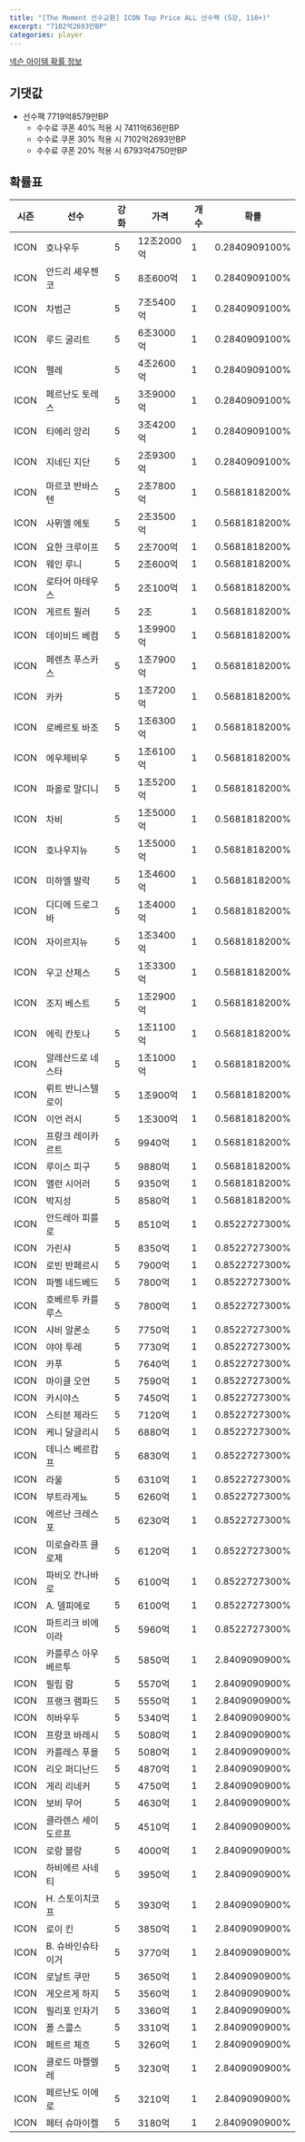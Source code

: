 ```yaml
---
title: "[The Moment 선수교환] ICON Top Price ALL 선수팩 (5강, 110+)"
excerpt: "7102억2693만BP"
categories: player
---
```

[넥슨 아이템 확률 정보](http://iteminfo.nexon.com/probability/fo4?sn=6721)

## 기댓값
  - 선수팩 7719억8579만BP
    - 수수료 쿠폰 40% 적용 시 7411억636만BP
    - 수수료 쿠폰 30% 적용 시 7102억2693만BP
    - 수수료 쿠폰 20% 적용 시 6793억4750만BP


## 확률표

|시즌|선수|강화|가격|개수|확률|
|---|---|---|---|---|---|
|ICON|호나우두|5|12조2000억|1|0.2840909100%|
|ICON|안드리 셰우첸코|5|8조600억|1|0.2840909100%|
|ICON|차범근|5|7조5400억|1|0.2840909100%|
|ICON|루드 굴리트|5|6조3000억|1|0.2840909100%|
|ICON|펠레|5|4조2600억|1|0.2840909100%|
|ICON|페르난도 토레스|5|3조9000억|1|0.2840909100%|
|ICON|티에리 앙리|5|3조4200억|1|0.2840909100%|
|ICON|지네딘 지단|5|2조9300억|1|0.2840909100%|
|ICON|마르코 반바스텐|5|2조7800억|1|0.5681818200%|
|ICON|사뮈엘 에토|5|2조3500억|1|0.5681818200%|
|ICON|요한 크루이프|5|2조700억|1|0.5681818200%|
|ICON|웨인 루니|5|2조600억|1|0.5681818200%|
|ICON|로타어 마테우스|5|2조100억|1|0.5681818200%|
|ICON|게르트 뮐러|5|2조|1|0.5681818200%|
|ICON|데이비드 베컴|5|1조9900억|1|0.5681818200%|
|ICON|페렌츠 푸스카스|5|1조7900억|1|0.5681818200%|
|ICON|카카|5|1조7200억|1|0.5681818200%|
|ICON|로베르토 바조|5|1조6300억|1|0.5681818200%|
|ICON|에우제비우|5|1조6100억|1|0.5681818200%|
|ICON|파올로 말디니|5|1조5200억|1|0.5681818200%|
|ICON|차비|5|1조5000억|1|0.5681818200%|
|ICON|호나우지뉴|5|1조5000억|1|0.5681818200%|
|ICON|미하엘 발락|5|1조4600억|1|0.5681818200%|
|ICON|디디에 드로그바|5|1조4000억|1|0.5681818200%|
|ICON|자이르지뉴|5|1조3400억|1|0.5681818200%|
|ICON|우고 산체스|5|1조3300억|1|0.5681818200%|
|ICON|조지 베스트|5|1조2900억|1|0.5681818200%|
|ICON|에릭 칸토나|5|1조1100억|1|0.5681818200%|
|ICON|알레산드로 네스타|5|1조1000억|1|0.5681818200%|
|ICON|뤼트 반니스텔로이|5|1조900억|1|0.5681818200%|
|ICON|이언 러시|5|1조300억|1|0.5681818200%|
|ICON|프랑크 레이카르트|5|9940억|1|0.5681818200%|
|ICON|루이스 피구|5|9880억|1|0.5681818200%|
|ICON|앨런 시어러|5|9350억|1|0.5681818200%|
|ICON|박지성|5|8580억|1|0.5681818200%|
|ICON|안드레아 피를로|5|8510억|1|0.8522727300%|
|ICON|가린샤|5|8350억|1|0.8522727300%|
|ICON|로빈 반페르시|5|7900억|1|0.8522727300%|
|ICON|파벨 네드베드|5|7800억|1|0.8522727300%|
|ICON|호베르투 카를루스|5|7800억|1|0.8522727300%|
|ICON|샤비 알론소|5|7750억|1|0.8522727300%|
|ICON|야야 투레|5|7730억|1|0.8522727300%|
|ICON|카푸|5|7640억|1|0.8522727300%|
|ICON|마이클 오언|5|7590억|1|0.8522727300%|
|ICON|카시야스|5|7450억|1|0.8522727300%|
|ICON|스티븐 제라드|5|7120억|1|0.8522727300%|
|ICON|케니 달글리시|5|6880억|1|0.8522727300%|
|ICON|데니스 베르캄프|5|6830억|1|0.8522727300%|
|ICON|라울|5|6310억|1|0.8522727300%|
|ICON|부트라게뇨|5|6260억|1|0.8522727300%|
|ICON|에르난 크레스포|5|6230억|1|0.8522727300%|
|ICON|미로슬라프 클로제|5|6120억|1|0.8522727300%|
|ICON|파비오 칸나바로|5|6100억|1|0.8522727300%|
|ICON|A. 델피에로|5|6100억|1|0.8522727300%|
|ICON|파트리크 비에이라|5|5960억|1|0.8522727300%|
|ICON|카를루스 아우베르투|5|5850억|1|2.8409090900%|
|ICON|필립 람|5|5570억|1|2.8409090900%|
|ICON|프랭크 램파드|5|5550억|1|2.8409090900%|
|ICON|히바우두|5|5340억|1|2.8409090900%|
|ICON|프랑코 바레시|5|5080억|1|2.8409090900%|
|ICON|카를레스 푸욜|5|5080억|1|2.8409090900%|
|ICON|리오 퍼디난드|5|4870억|1|2.8409090900%|
|ICON|게리 리네커|5|4750억|1|2.8409090900%|
|ICON|보비 무어|5|4630억|1|2.8409090900%|
|ICON|클라렌스 세이도르프|5|4510억|1|2.8409090900%|
|ICON|로랑 블랑|5|4000억|1|2.8409090900%|
|ICON|하비에르 사네티|5|3950억|1|2.8409090900%|
|ICON|H. 스토이치코프|5|3930억|1|2.8409090900%|
|ICON|로이 킨|5|3850억|1|2.8409090900%|
|ICON|B. 슈바인슈타이거|5|3770억|1|2.8409090900%|
|ICON|로날트 쿠만|5|3650억|1|2.8409090900%|
|ICON|게오르게 하지|5|3560억|1|2.8409090900%|
|ICON|필리포 인자기|5|3360억|1|2.8409090900%|
|ICON|폴 스콜스|5|3310억|1|2.8409090900%|
|ICON|페트르 체흐|5|3260억|1|2.8409090900%|
|ICON|클로드 마켈렐레|5|3230억|1|2.8409090900%|
|ICON|페르난도 이에로|5|3210억|1|2.8409090900%|
|ICON|페터 슈마이켈|5|3180억|1|2.8409090900%|

